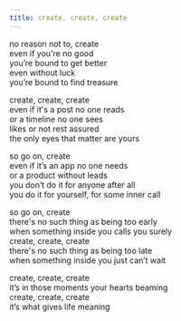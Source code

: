 ```yaml
---
title: create, create, create
---
```


no reason not to, create <br>
even if you're no good <br>
you’re bound to get better <br>
even without luck <br> 
you’re bound to find treasure <br> 

create, create, create <br>
even if it's a post no one reads <br>
or a timeline no one sees <br>
likes or not rest assured <br>
the only eyes that matter are yours <br>

so go on, create <br>
even if it’s an app no one needs <br>
or a product without leads <br> 
you don’t do it for anyone after all <br>
you do it for yourself, for some inner call <br> 

so go on, create <br> 
there's no such thing as being too early <br>
when something inside you calls you surely <br>
create, create, create <br> 
there's no such thing as being too late <br> 
when something inside you just can’t wait <br>

create, create, create <br>
it’s in those moments your hearts beaming <br>
create, create, create <br> 
it’s what gives life meaning <br> 
